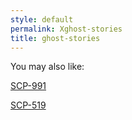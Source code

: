 ```yaml
---
style: default
permalink: Xghost-stories
title: ghost-stories
---
```

You may also like:

[SCP-991](http://scp-wiki.net/scp-991)

[SCP-519](http://scp-wiki.net/scp-519)
